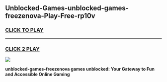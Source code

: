 
## Unblocked-Games-unblocked-games-freezenova-Play-Free-rp10v
<h3>
<a href="https://premium76.site?title=unblocked-games-freezenova&ref=12A">CLICK TO PLAY</a></h3>
<hr>

<h3>
<a href="https://premium76.site?title=unblocked-games-freezenova&ref=12A">CLICK 2 PLAY</a>
  
</h3>

<a href="https://premium76.site?title=unblocked-games-freezenova&ref=12A"><img src="https://clearcache.store/games.png"></a>


**unblocked-games-freezenova games unblocked: Your Gateway to Fun and Accessible Online Gaming**
